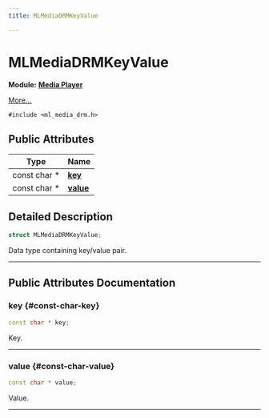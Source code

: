 ```yaml
---
title: MLMediaDRMKeyValue

---
```


# MLMediaDRMKeyValue

**Module:** **[Media Player](/api-ref/api/Modules/group___media_player/group___media_player.md)**



 [More...](#detailed-description)


`#include <ml_media_drm.h>`

## Public Attributes

| Type           | Name           |
| -------------- | -------------- |
| const char * | **[key](/api-ref/api/Modules/group___media_player/struct_m_l_media_d_r_m_key_value.md#const-char-key)**  |
| const char * | **[value](/api-ref/api/Modules/group___media_player/struct_m_l_media_d_r_m_key_value.md#const-char-value)**  |

## Detailed Description

```cpp
struct MLMediaDRMKeyValue;
```


Data type containing key/value pair. 





-----------
## Public Attributes Documentation

### key {#const-char-key}

```cpp
const char * key;
```


Key. 





-----------

### value {#const-char-value}

```cpp
const char * value;
```


Value. 





-----------

